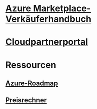 # [Azure Marketplace-Verkäuferhandbuch](./seller-guide/cloud-partner-portal-seller-guide.md)
# [Cloudpartnerportal](./cloud-partner-portal/cloud-partner-portal-what-is-the-cloud-partner-portal.md)
# Ressourcen
## [Azure-Roadmap](https://azure.microsoft.com/roadmap/)
## [Preisrechner](https://azure.microsoft.com/pricing/calculator/)
